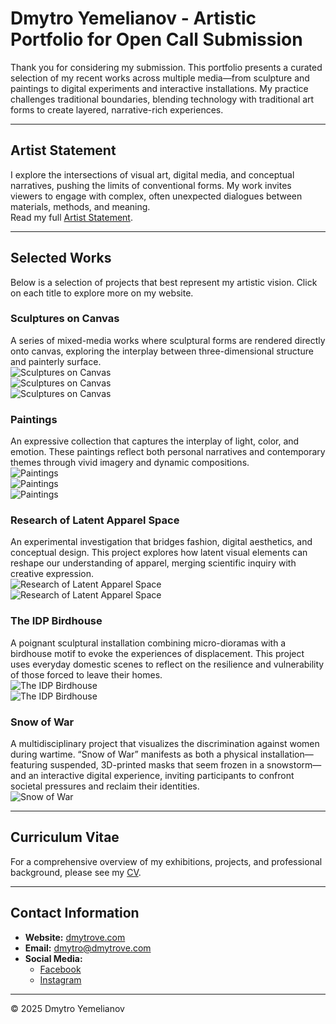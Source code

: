# Dmytro Yemelianov - Artistic Portfolio for Open Call Submission

Thank you for considering my submission. This portfolio presents a curated selection of my recent works across multiple media—from sculpture and paintings to digital experiments and interactive installations. My practice challenges traditional boundaries, blending technology with traditional art forms to create layered, narrative-rich experiences.

---

## Artist Statement

I explore the intersections of visual art, digital media, and conceptual narratives, pushing the limits of conventional forms. My work invites viewers to engage with complex, often unexpected dialogues between materials, methods, and meaning.  
Read my full [Artist Statement](https://dmytrove.com/artist-statement).

---

## Selected Works

Below is a selection of projects that best represent my artistic vision. Click on each title to explore more on my website.

### Sculptures on Canvas
A series of mixed-media works where sculptural forms are rendered directly onto canvas, exploring the interplay between three-dimensional structure and painterly surface.  
![Sculptures on Canvas](https://i0.wp.com/dmytrove.com/wp-content/uploads/2025/01/IMG_4594_jpg-scaled.jpg?fit=768%2C1024&ssl=1)  
![Sculptures on Canvas](https://i0.wp.com/dmytrove.com/wp-content/uploads/2025/01/IMG_4587_jpg-scaled.jpg?fit=768%2C1024&ssl=1)  
![Sculptures on Canvas](https://i0.wp.com/dmytrove.com/wp-content/uploads/2025/01/IMG_4597_jpg-scaled.jpg?fit=768%2C1024&ssl=1)

### Paintings
An expressive collection that captures the interplay of light, color, and emotion. These paintings reflect both personal narratives and contemporary themes through vivid imagery and dynamic compositions.  
![Paintings](https://i0.wp.com/dmytrove.com/wp-content/uploads/2025/01/IMG_9284.jpg)  
![Paintings](https://i0.wp.com/dmytrove.com/wp-content/uploads/2025/01/IMG_8809-scaled.jpg?fit=3824%2C1952)  
![Paintings](https://i0.wp.com/dmytrove.com/wp-content/uploads/2025/01/IMG_1230-scaled.jpg?fit=3824%2C1952)

### Research of Latent Apparel Space
An experimental investigation that bridges fashion, digital aesthetics, and conceptual design. This project explores how latent visual elements can reshape our understanding of apparel, merging scientific inquiry with creative expression.  
![Research of Latent Apparel Space](https://i0.wp.com/dmytrove.com/wp-content/uploads/2025/02/AD_4nXdNsRiUKDoVOZ-6xJXlbbNc_oE2v1d6HnnIGHY263x_LRfWw6X31X0nkxFi3fdD2X1m5iQnmR-NYqcnECGW6o_gpFGdJWT6RUnhZr9frio9NL8_UFv5ds-h4B4yaHUZMtVhYeeAow.png?resize=1024%2C631&ssl=1)  
![Research of Latent Apparel Space](https://lh7-rt.googleusercontent.com/docsz/AD_4nXcfyvv8yWi2RMCByaEIi0baD2z__iND31BEQroNVHGBrh6W0GBUBPqB4q01Evm7JGcB6u61EWVG0OSlmMjQIxo4GL9T45MBbV5nppieJshphOLuq2oqi4s01vWUmbkItV4Do508aA?key=39d5yqMjgIosVooN2IhztPgS)

### The IDP Birdhouse
A poignant sculptural installation combining micro-dioramas with a birdhouse motif to evoke the experiences of displacement. This project uses everyday domestic scenes to reflect on the resilience and vulnerability of those forced to leave their homes.  
![The IDP Birdhouse](https://i0.wp.com/dmytrove.com/wp-content/uploads/2025/01/3a87e3e7-6d54-4ad2-afab-06e56595f80d_rw_1200-e1736859525653.jpg?fit=768%2C1024&ssl=1)  
![The IDP Birdhouse](https://i0.wp.com/dmytrove.com/wp-content/uploads/2025/01/544afc14-2539-4aee-a239-44bfe4788722_rw_1200.jpg?fit=768%2C1024&ssl=1)

### Snow of War
A multidisciplinary project that visualizes the discrimination against women during wartime. “Snow of War” manifests as both a physical installation—featuring suspended, 3D-printed masks that seem frozen in a snowstorm—and an interactive digital experience, inviting participants to confront societal pressures and reclaim their identities.  
![Snow of War](https://i0.wp.com/dmytrove.com/wp-content/uploads/2025/01/c678c83b-0432-4a0c-a47c-053d70d59f67_rw_1920.jpg?fit=3824%2C1952)

---

## Curriculum Vitae

For a comprehensive overview of my exhibitions, projects, and professional background, please see my [CV](https://dmytrove.com/cv).

---

## Contact Information

- **Website:** [dmytrove.com](https://dmytrove.com)
- **Email:** [dmytro@dmytrove.com](mailto:dmytro@dmytrove.com)
- **Social Media:**  
  - [Facebook](https://www.facebook.com/dmitry.yemelyanov)  
  - [Instagram](https://www.instagram.com/yemelianovd/)

---

© 2025 Dmytro Yemelianov
